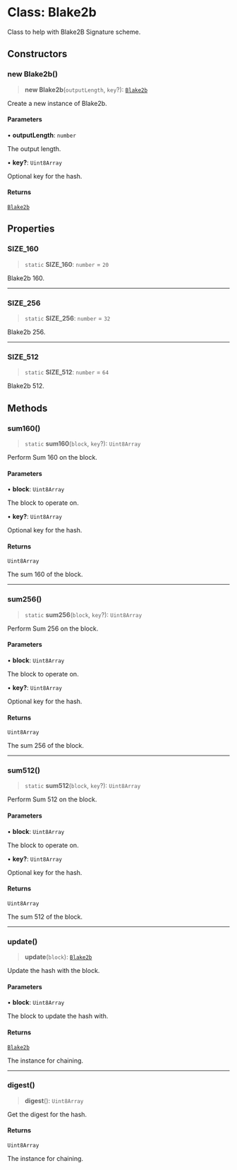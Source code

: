 # Class: Blake2b

Class to help with Blake2B Signature scheme.

## Constructors

### new Blake2b()

> **new Blake2b**(`outputLength`, `key`?): [`Blake2b`](Blake2b.md)

Create a new instance of Blake2b.

#### Parameters

• **outputLength**: `number`

The output length.

• **key?**: `Uint8Array`

Optional key for the hash.

#### Returns

[`Blake2b`](Blake2b.md)

## Properties

### SIZE\_160

> `static` **SIZE\_160**: `number` = `20`

Blake2b 160.

***

### SIZE\_256

> `static` **SIZE\_256**: `number` = `32`

Blake2b 256.

***

### SIZE\_512

> `static` **SIZE\_512**: `number` = `64`

Blake2b 512.

## Methods

### sum160()

> `static` **sum160**(`block`, `key`?): `Uint8Array`

Perform Sum 160 on the block.

#### Parameters

• **block**: `Uint8Array`

The block to operate on.

• **key?**: `Uint8Array`

Optional key for the hash.

#### Returns

`Uint8Array`

The sum 160 of the block.

***

### sum256()

> `static` **sum256**(`block`, `key`?): `Uint8Array`

Perform Sum 256 on the block.

#### Parameters

• **block**: `Uint8Array`

The block to operate on.

• **key?**: `Uint8Array`

Optional key for the hash.

#### Returns

`Uint8Array`

The sum 256 of the block.

***

### sum512()

> `static` **sum512**(`block`, `key`?): `Uint8Array`

Perform Sum 512 on the block.

#### Parameters

• **block**: `Uint8Array`

The block to operate on.

• **key?**: `Uint8Array`

Optional key for the hash.

#### Returns

`Uint8Array`

The sum 512 of the block.

***

### update()

> **update**(`block`): [`Blake2b`](Blake2b.md)

Update the hash with the block.

#### Parameters

• **block**: `Uint8Array`

The block to update the hash with.

#### Returns

[`Blake2b`](Blake2b.md)

The instance for chaining.

***

### digest()

> **digest**(): `Uint8Array`

Get the digest for the hash.

#### Returns

`Uint8Array`

The instance for chaining.
